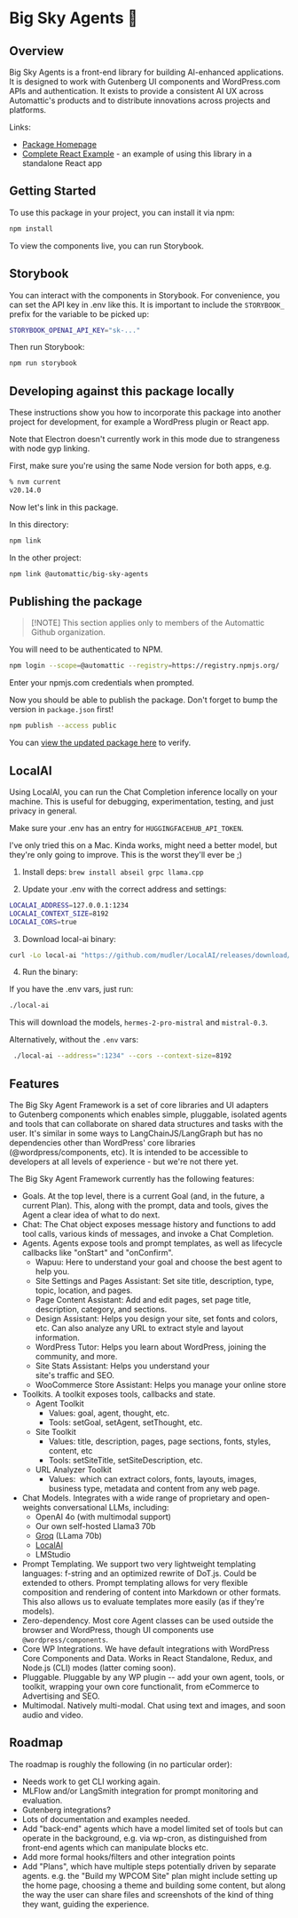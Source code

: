 # Big Sky Agents 🤖

## Overview

Big Sky Agents is a front-end library for building AI-enhanced applications. It is designed to work with Gutenberg UI components and WordPress.com APIs and authentication. It exists to provide a consistent AI UX across Automattic's products and to distribute innovations across projects and platforms.

Links:
 * [Package Homepage](https://github.com/Automattic/big-sky-agents/pkgs/npm/big-sky-agents)
 * [Complete React Example](https://github.com/Automattic/big-sky-agents-react) - an example of using this library in a standalone React app

## Getting Started

To use this package in your project, you can install it via npm:

```bash
npm install
```

To view the components live, you can run Storybook.

## Storybook

You can interact with the components in Storybook. For convenience, you can set the API key in .env like this. It is important to include the `STORYBOOK_` prefix for the variable to be picked up:


```bash
STORYBOOK_OPENAI_API_KEY="sk-..."
```

Then run Storybook:

```bash
npm run storybook
```

## Developing against this package locally

These instructions show you how to incorporate this package into another project for development, for example a WordPress plugin or React app.

Note that Electron doesn't currently work in this mode due to strangeness with node gyp linking.

First, make sure you're using the same Node version for both apps, e.g.

```bash
% nvm current
v20.14.0
```

Now let's link in this package.

In this directory:

```bash
npm link
```

In the other project:

```bash
npm link @automattic/big-sky-agents
```

## Publishing the package

> [!NOTE] This section applies only to members of the Automattic Github organization.

You will need to be authenticated to NPM.

```bash
npm login --scope=@automattic --registry=https://registry.npmjs.org/
```

Enter your npmjs.com credentials when prompted.

Now you should be able to publish the package. Don't forget to bump the version in `package.json` first!

```bash
npm publish --access public
```

You can [view the updated package here](https://github.com/Automattic/big-sky-agents/pkgs/npm/big-sky-agents) to verify.

## LocalAI

Using LocalAI, you can run the Chat Completion inference locally on your machine. This is useful for debugging, experimentation, testing, and just privacy in general.

Make sure your .env has an entry for `HUGGINGFACEHUB_API_TOKEN`.

I've only tried this on a Mac. Kinda works, might need a better model, but they're only going to improve. This is the worst they'll ever be ;)

1. Install deps: `brew install abseil grpc llama.cpp`

1. Update your .env with the correct address and settings:

```bash
LOCALAI_ADDRESS=127.0.0.1:1234
LOCALAI_CONTEXT_SIZE=8192
LOCALAI_CORS=true
```

3. Download local-ai binary:

```bash
curl -Lo local-ai "https://github.com/mudler/LocalAI/releases/download/v2.16.0/local-ai-$(uname -s)-$(uname -m)" && chmod +x local-ai
```

4. Run the binary:

If you have the .env vars, just run:

```bash
./local-ai
```

This will download the models, `hermes-2-pro-mistral` and `mistral-0.3`.

Alternatively, without the `.env` vars:

```bash
 ./local-ai --address=":1234" --cors --context-size=8192
```

## Features

The Big Sky Agent Framework is a set of core libraries and UI adapters to Gutenberg components which enables simple, pluggable, isolated agents and tools that can collaborate on shared data structures and tasks with the user. It's similar in some ways to LangChainJS/LangGraph but has no dependencies other than WordPress' core libraries (@wordpress/components, etc). It is intended to be accessible to developers at all levels of experience - but we're not there yet.

The Big Sky Agent Framework currently has the following features:

-   Goals. At the top level, there is a current Goal (and, in the future, a current Plan). This, along with the prompt, data and tools, gives the Agent a clear idea of what to do next.
-   Chat: The Chat object exposes message history and functions to add tool calls, various kinds of messages, and invoke a Chat Completion.
-   Agents. Agents expose tools and prompt templates, as well as lifecycle callbacks like "onStart" and "onConfirm".
    -   Wapuu: Here to understand your goal and choose the best agent to help you.
    -   Site Settings and Pages Assistant: Set site title, description, type, topic, location, and pages.
    -   Page Content Assistant: Add and edit pages, set page title, description, category, and sections.
    -   Design Assistant: Helps you design your site, set fonts and colors, etc. Can also analyze any URL to extract style and layout information.
    -   WordPress Tutor: Helps you learn about WordPress, joining the community, and more.
    -   Site Stats Assistant: Helps you understand your site's traffic and SEO.
    -   WooCommerce Store Assistant: Helps you manage your online store
-   Toolkits. A toolkit exposes tools, callbacks and state.
    -   Agent Toolkit
        -   Values: goal, agent, thought, etc.
        -   Tools: setGoal, setAgent, setThought, etc.
    -   Site Toolkit
        -   Values: title, description, pages, page sections, fonts, styles, content, etc
        -   Tools: setSiteTitle, setSiteDescription, etc.
    -   URL Analyzer Toolkit
        -   Values:  which can extract colors, fonts, layouts, images, business type, metadata and content from any web page.
-   Chat Models. Integrates with a wide range of proprietary and open-weights conversational LLMs, including:
    -   OpenAI 4o (with multimodal support)
    -   Our own self-hosted Llama3 70b
    -   [Groq](https://href.li/?https://groq.com/) (LLama 70b)
    -   [LocalAI](https://href.li/?https://github.com/mudler/LocalAI)
    -   LMStudio
-   Prompt Templating. We support two very lightweight templating languages: f-string and an optimized rewrite of DoT.js. Could be extended to others. Prompt templating allows for very flexible composition and rendering of content into Markdown or other formats. This also allows us to evaluate templates more easily (as if they're models).
-   Zero-dependency. Most core Agent classes can be used outside the browser and WordPress, though UI components use `@wordpress/components`.
-   Core WP Integrations. We have default integrations with WordPress Core Components and Data. Works in React Standalone, Redux, and Node.js (CLI) modes (latter coming soon).
-   Pluggable. Pluggable by any WP plugin -- add your own agent, tools, or toolkit, wrapping your own core functionalit, from eCommerce to Advertising and SEO. 
-   Multimodal. Natively multi-modal. Chat using text and images, and soon audio and video.

## Roadmap

The roadmap is roughly the following (in no particular order):

-   Needs work to get CLI working again.
-   MLFlow and/or LangSmith integration for prompt monitoring and evaluation.
-   Gutenberg integrations?
-   Lots of documentation and examples needed.
-   Add "back-end" agents which have a model limited set of tools but can operate in the background, e.g. via wp-cron, as distinguished from front-end agents which can manipulate blocks etc.
-   Add more formal hooks/filters and other integration points
-   Add "Plans", which have multiple steps potentially driven by separate agents. e.g. the "Build my WPCOM Site" plan might include setting up the home page, choosing a theme and building some content, but along the way the user can share files and screenshots of the kind of thing they want, guiding the experience.
